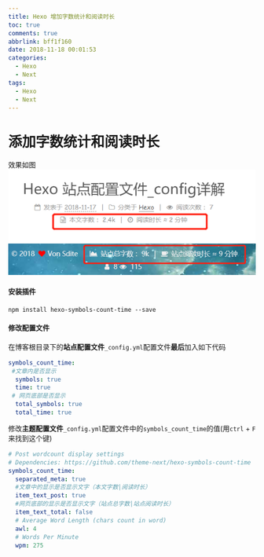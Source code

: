 ```yaml
---
title: Hexo 增加字数统计和阅读时长
toc: true
comments: true
abbrlink: bff1f160
date: 2018-11-18 00:01:53
categories:
  - Hexo 
  - Next
tags:
  - Hexo
  - Next
---
```


# 添加字数统计和阅读时长

效果如图
![](/images/2018-11-18-00-06-16.png)
![](/images/2018-11-18-00-06-31.png)

<!-- more -->

#### 安装插件

```
npm install hexo-symbols-count-time --save
```

#### 修改配置文件
在博客根目录下的**站点配置文件**`_config.yml`配置文件**最后**加入如下代码

```yml
symbols_count_time:
 #文章内是否显示
  symbols: true
  time: true
 # 网页底部是否显示
  total_symbols: true
  total_time: true
```

修改**主题配置文件**`_config.yml`配置文件中的`symbols_count_time`的值(用`ctrl` + `F`来找到这个键)
```yml
# Post wordcount display settings
# Dependencies: https://github.com/theme-next/hexo-symbols-count-time
symbols_count_time:
  separated_meta: true
  #文章中的显示是否显示文字（本文字数|阅读时长） 
  item_text_post: true
  #网页底部的显示是否显示文字（站点总字数|站点阅读时长） 
  item_text_total: false
  # Average Word Length (chars count in word)
  awl: 4
  # Words Per Minute
  wpm: 275

```
